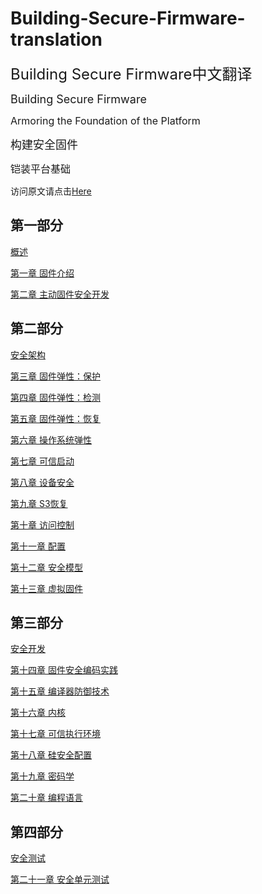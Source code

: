 # Building-Secure-Firmware-translation
<font size=5>Building Secure Firmware中文翻译</font>

<font size=4>Building Secure Firmware</font>

<font size=3>Armoring the Foundation of the Platform</font>

<font size=4>构建安全固件</font>

<font size=3>铠装平台基础</font>

访问原文请点击[Here](https://link.springer.com/content/pdf/10.1007/978-1-4842-6106-4.pdf)

## 第一部分
[概述](第一部分：概述.md)

[第一章 固件介绍](第一部分-第一章：固件介绍.md)

[第二章 主动固件安全开发](第一部分-第二章：主动固件安全开发.md)

## 第二部分
[安全架构](第二部分：安全架构.md)

[第三章 固件弹性：保护](第二部分-第三章：固件弹性：保护.md)

[第四章 固件弹性：检测](第二部分-第四章：固件弹性：检测.md)

[第五章 固件弹性：恢复](第二部分-第五章：固件弹性：恢复.md)

[第六章 操作系统弹性](第二部分-第六章：操作系统弹性.md)

[第七章 可信启动](第二部分-第七章：可信启动.md)

[第八章 设备安全](第二部分-第八章：设备安全.md)

[第九章 S3恢复](第二部分-第九章：S3恢复.md)

[第十章 访问控制](第二部分-第十章：访问控制.md)

[第十一章 配置](第二部分-第十一章：配置.md)

[第十二章 安全模型](第二部分-第十二章：安全模型.md)

[第十三章 虚拟固件](第二部分-第十三章：虚拟固件.md)

## 第三部分
[安全开发](第三部分：安全开发.md)

[第十四章 固件安全编码实践](第三部分-第十四章：固件安全编码实践.md)

[第十五章 编译器防御技术](第三部分-第十五章：编译器防御技术.md)

[第十六章 内核](第三部分-第十六章：内核.md)

[第十七章 可信执行环境](第三部分-第十七章：可信执行环境.md)

[第十八章 硅安全配置](第三部分-第十八章：硅安全配置.md)

[第十九章 密码学](第三部分-第十九章：密码学.md)

[第二十章 编程语言](第三部分-第二十章：编程语言.md)

## 第四部分
[安全测试](第四部分：安全测试.md)

[第二十一章 安全单元测试](第四部分-第二十一章：安全单元测试.md)

